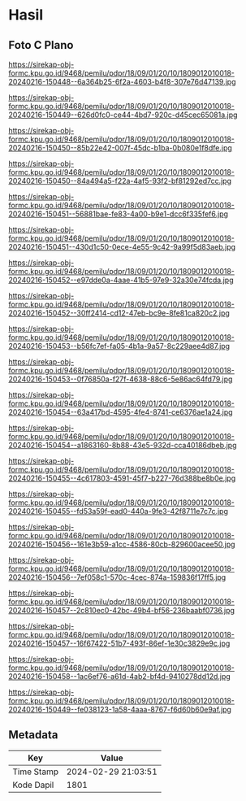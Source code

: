 # Hasil

## Foto C Plano

https://sirekap-obj-formc.kpu.go.id/9468/pemilu/pdpr/18/09/01/20/10/1809012010018-20240216-150448--6a364b25-6f2a-4603-b4f8-307e76d47139.jpg

https://sirekap-obj-formc.kpu.go.id/9468/pemilu/pdpr/18/09/01/20/10/1809012010018-20240216-150449--626d0fc0-ce44-4bd7-920c-d45cec65081a.jpg

https://sirekap-obj-formc.kpu.go.id/9468/pemilu/pdpr/18/09/01/20/10/1809012010018-20240216-150450--85b22e42-007f-45dc-b1ba-0b080e1f8dfe.jpg

https://sirekap-obj-formc.kpu.go.id/9468/pemilu/pdpr/18/09/01/20/10/1809012010018-20240216-150450--84a494a5-f22a-4af5-93f2-bf81292ed7cc.jpg

https://sirekap-obj-formc.kpu.go.id/9468/pemilu/pdpr/18/09/01/20/10/1809012010018-20240216-150451--56881bae-fe83-4a00-b9e1-dcc6f335fef6.jpg

https://sirekap-obj-formc.kpu.go.id/9468/pemilu/pdpr/18/09/01/20/10/1809012010018-20240216-150451--430d1c50-0ece-4e55-9c42-9a99f5d83aeb.jpg

https://sirekap-obj-formc.kpu.go.id/9468/pemilu/pdpr/18/09/01/20/10/1809012010018-20240216-150452--e97dde0a-4aae-41b5-97e9-32a30e74fcda.jpg

https://sirekap-obj-formc.kpu.go.id/9468/pemilu/pdpr/18/09/01/20/10/1809012010018-20240216-150452--30ff2414-cd12-47eb-bc9e-8fe81ca820c2.jpg

https://sirekap-obj-formc.kpu.go.id/9468/pemilu/pdpr/18/09/01/20/10/1809012010018-20240216-150453--b56fc7ef-fa05-4b1a-9a57-8c229aee4d87.jpg

https://sirekap-obj-formc.kpu.go.id/9468/pemilu/pdpr/18/09/01/20/10/1809012010018-20240216-150453--0f76850a-f27f-4638-88c6-5e86ac64fd79.jpg

https://sirekap-obj-formc.kpu.go.id/9468/pemilu/pdpr/18/09/01/20/10/1809012010018-20240216-150454--63a417bd-4595-4fe4-8741-ce6376ae1a24.jpg

https://sirekap-obj-formc.kpu.go.id/9468/pemilu/pdpr/18/09/01/20/10/1809012010018-20240216-150454--a1863160-8b88-43e5-932d-cca40186dbeb.jpg

https://sirekap-obj-formc.kpu.go.id/9468/pemilu/pdpr/18/09/01/20/10/1809012010018-20240216-150455--4c617803-4591-45f7-b227-76d388be8b0e.jpg

https://sirekap-obj-formc.kpu.go.id/9468/pemilu/pdpr/18/09/01/20/10/1809012010018-20240216-150455--fd53a59f-ead0-440a-9fe3-42f8711e7c7c.jpg

https://sirekap-obj-formc.kpu.go.id/9468/pemilu/pdpr/18/09/01/20/10/1809012010018-20240216-150456--161e3b59-a1cc-4586-80cb-829600acee50.jpg

https://sirekap-obj-formc.kpu.go.id/9468/pemilu/pdpr/18/09/01/20/10/1809012010018-20240216-150456--7ef058c1-570c-4cec-874a-159836f17ff5.jpg

https://sirekap-obj-formc.kpu.go.id/9468/pemilu/pdpr/18/09/01/20/10/1809012010018-20240216-150457--2c810ec0-42bc-49b4-bf56-236baabf0736.jpg

https://sirekap-obj-formc.kpu.go.id/9468/pemilu/pdpr/18/09/01/20/10/1809012010018-20240216-150457--16f67422-51b7-493f-86ef-1e30c3829e9c.jpg

https://sirekap-obj-formc.kpu.go.id/9468/pemilu/pdpr/18/09/01/20/10/1809012010018-20240216-150458--1ac6ef76-a61d-4ab2-bf4d-9410278dd12d.jpg

https://sirekap-obj-formc.kpu.go.id/9468/pemilu/pdpr/18/09/01/20/10/1809012010018-20240216-150449--fe038123-1a58-4aaa-8767-f6d60b60e9af.jpg


## Metadata

| Key        | Value               |
| ---------- | ------------------- |
| Time Stamp | 2024-02-29 21:03:51 |
| Kode Dapil | 1801                |



